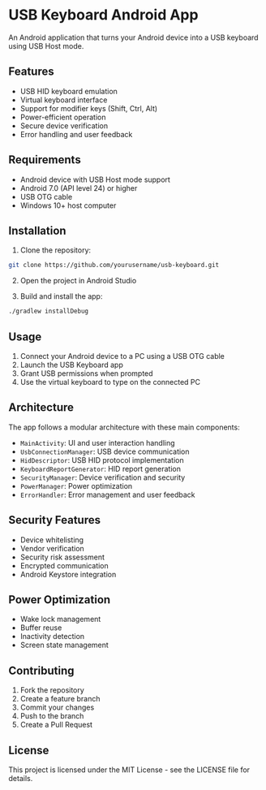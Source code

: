 # USB Keyboard Android App

An Android application that turns your Android device into a USB keyboard using USB Host mode.

## Features

- USB HID keyboard emulation
- Virtual keyboard interface
- Support for modifier keys (Shift, Ctrl, Alt)
- Power-efficient operation
- Secure device verification
- Error handling and user feedback

## Requirements

- Android device with USB Host mode support
- Android 7.0 (API level 24) or higher
- USB OTG cable
- Windows 10+ host computer

## Installation

1. Clone the repository:
```bash
git clone https://github.com/yourusername/usb-keyboard.git
```

2. Open the project in Android Studio

3. Build and install the app:
```bash
./gradlew installDebug
```

## Usage

1. Connect your Android device to a PC using a USB OTG cable
2. Launch the USB Keyboard app
3. Grant USB permissions when prompted
4. Use the virtual keyboard to type on the connected PC

## Architecture

The app follows a modular architecture with these main components:

- `MainActivity`: UI and user interaction handling
- `UsbConnectionManager`: USB device communication
- `HidDescriptor`: USB HID protocol implementation
- `KeyboardReportGenerator`: HID report generation
- `SecurityManager`: Device verification and security
- `PowerManager`: Power optimization
- `ErrorHandler`: Error management and user feedback

## Security Features

- Device whitelisting
- Vendor verification
- Security risk assessment
- Encrypted communication
- Android Keystore integration

## Power Optimization

- Wake lock management
- Buffer reuse
- Inactivity detection
- Screen state management

## Contributing

1. Fork the repository
2. Create a feature branch
3. Commit your changes
4. Push to the branch
5. Create a Pull Request

## License

This project is licensed under the MIT License - see the LICENSE file for details. 